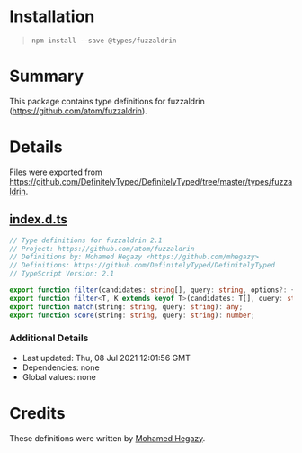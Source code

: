 # Installation
> `npm install --save @types/fuzzaldrin`

# Summary
This package contains type definitions for fuzzaldrin (https://github.com/atom/fuzzaldrin).

# Details
Files were exported from https://github.com/DefinitelyTyped/DefinitelyTyped/tree/master/types/fuzzaldrin.
## [index.d.ts](https://github.com/DefinitelyTyped/DefinitelyTyped/tree/master/types/fuzzaldrin/index.d.ts)
````ts
// Type definitions for fuzzaldrin 2.1
// Project: https://github.com/atom/fuzzaldrin
// Definitions by: Mohamed Hegazy <https://github.com/mhegazy>
// Definitions: https://github.com/DefinitelyTyped/DefinitelyTyped
// TypeScript Version: 2.1

export function filter(candidates: string[], query: string, options?: {maxResults?: number | undefined}): string[];
export function filter<T, K extends keyof T>(candidates: T[], query: string & T[K], options: {key: K, maxResults?: number | undefined}): T[];
export function match(string: string, query: string): any;
export function score(string: string, query: string): number;

````

### Additional Details
 * Last updated: Thu, 08 Jul 2021 12:01:56 GMT
 * Dependencies: none
 * Global values: none

# Credits
These definitions were written by [Mohamed Hegazy](https://github.com/mhegazy).
